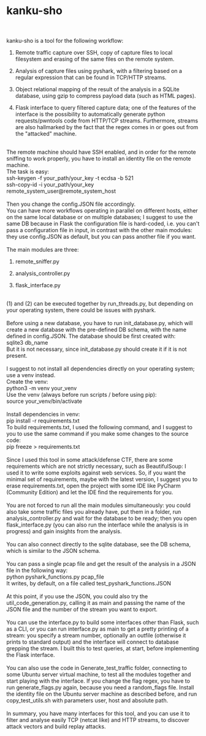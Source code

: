 # kanku-sho 
<br /> <br />
kanku-sho is a tool for the following workflow:
<br />
1) Remote traffic capture over SSH, copy of capture files to local filesystem and erasing of the same files on the remote system.

2) Analysis of capture files using pyshark, with a filtering based on a regular expression that can be found in TCP/HTTP streams.

3) Object relational mapping of the result of the analysis in a SQLite database, using gzip to compress payload data (such as HTML pages).

4) Flask interface to query filtered capture data; one of the features of the interface is the possibility to automatically generate python requests/pwntools code from HTTP/TCP streams. Furthermore, streams are also hallmarked by the fact that the regex comes in or goes out from the "attacked" machine.
<br />
The remote machine should have SSH enabled, and in order for the remote sniffing to work properly, you have to install an identity file on the remote machine.
<br />
The task is easy:
<br />
ssh-keygen -f your_path/your_key -t ecdsa -b 521
<br />
ssh-copy-id -i your_path/your_key remote_system_user@remote_system_host
<br /> <br />
Then you change the config.JSON file accordingly.<br />
You can have more workflows operating in parallel on different hosts, either on the same local database or on multiple databases; I suggest to use the same DB because in Flask the configuration file is hard-coded, i.e. you can't pass a configuration file in input, in contrast with the other main modules: they use config.JSON as default, but you can pass another file if you want.
<br /> <br />
The main modules are three:

1) remote_sniffer.py

2) analysis_controller.py

3) flask_interface.py
<br />
(1) and (2) can be executed together by run_threads.py, but depending on your operating system, there could be issues with pyshark.
<br /> <br />
Before using a new database, you have to run init_database.py, which will create a new database with the pre-defined DB schema, with the name defined in config.JSON. The database should be first created with: <br />
sqlite3 db_name <br />
But it is not necessary, since init_database.py should create it if it is not present.
<br /> <br />
I suggest to not install all dependencies directly on your operating system; use a venv instead.
<br />
Create the venv: <br />
python3 -m venv your_venv
<br /> Use the venv (always before run scripts / before using pip): <br />
source your_venv/bin/activate <br />
<br /> Install dependencies in venv: <br />
pip install -r requirements.txt
<br /> To build requirements.txt, I used the following command, and I suggest to you to use the same command if you make some changes to the source code:
<br />
pip freeze > requirements.txt <br />
<br /> Since I used this tool in some attack/defense CTF, there are some requirements which are not strictly necessary, such as BeautifulSoup: I used it to write some exploits against web services. So, if you want the minimal set of requirements, maybe with the latest version, I suggest you to erase requirements.txt, open the project with some IDE like PyCharm (Community Edition) and let the IDE find the requirements for you.
<br /> <br />
You are not forced to run all the main modules simultaneously: you could also take some traffic files you already have, put them in a folder, run analysis_controller.py and wait for the database to be ready; then you open flask_interface.py (you can also run the interface while the analysis is in progress) and gain insights from the analysis.
<br /> <br />
You can also connect directly to the sqlite database, see the DB schema, which is similar to the JSON schema.
<br /> <br />
You can pass a single pcap file and get the result of the analysis in a JSON file in the following way: <br />
python pyshark_functions.py pcap_file <br />
It writes, by default, on a file called test_pyshark_functions.JSON
<br /> <br />
At this point, if you use the JSON, you could also try the util_code_generation.py, calling it as main and passing the name of the JSON file and the number of the stream you want to export.
<br /> <br />
You can use the interface.py to build some interfaces other than Flask, such as a CLI, or you can run interface.py as main to get a pretty printing of a stream: you specify a stream number, optionally an outfile (otherwise it prints to standard output) and the interface will connect to database grepping the stream. I built this to test queries, at start, before implementing the Flask interface.
<br /> <br />
You can also use the code in Generate_test_traffic folder, connecting to some Ubuntu server virtual machine, to test all the modules together and start playing with the interface. If you change the flag regex, you have to run generate_flags.py again, because you need a random_flags file. Install the identity file on the Ubuntu server machine as described before, and run copy_test_utils.sh with parameters user, host and absolute path.
<br /> <br />
In summary, you have many interfaces for this tool, and you can use it to filter and analyse easily TCP (netcat like) and HTTP streams, to discover attack vectors and build replay attacks.
<br /> <br />
